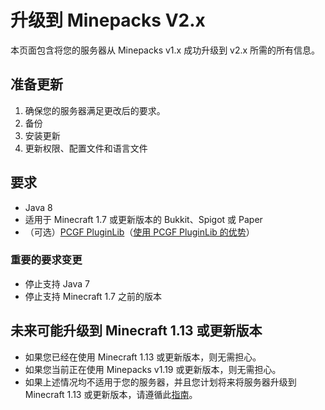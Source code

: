 # 升级到 Minepacks V2.x

[pcgfPluginLib]: https://github.com/GeorgH93/PCGF_PluginLib
[pcgfPluginLibAdvantages]: https://github.com/GeorgH93/Minepacks/wiki/Build-and-Mode-comparison#Advantages-of-using-the-PCGF-PluginLib
[upgradeOldBackpacks]: https://github.com/GeorgH93/Minepacks/wiki/Upgrade-old-backpacks-to-MC-1.13-and-newer

本页面包含将您的服务器从 Minepacks v1.x 成功升级到 v2.x 所需的所有信息。

## 准备更新

1. 确保您的服务器满足更改后的要求。
2. 备份
3. 安装更新
4. 更新权限、配置文件和语言文件

## 要求

* Java 8
* 适用于 Minecraft 1.7 或更新版本的 Bukkit、Spigot 或 Paper
* （可选）[PCGF PluginLib][pcgfPluginLib]（[使用 PCGF PluginLib 的优势][pcgfPluginLibAdvantages]）

### 重要的要求变更

* 停止支持 Java 7
* 停止支持 Minecraft 1.7 之前的版本

## 未来可能升级到 Minecraft 1.13 或更新版本

* 如果您已经在使用 Minecraft 1.13 或更新版本，则无需担心。
* 如果您当前正在使用 Minepacks v1.19 或更新版本，则无需担心。
* 如果上述情况均不适用于您的服务器，并且您计划将来将服务器升级到 Minecraft 1.13 或更新版本，请遵循此[指南][upgradeOldBackpacks]。